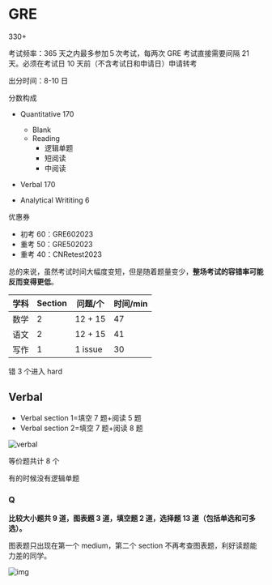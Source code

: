 # GRE

330+

考试频率：365 天之内最多参加５次考试，每两次 GRE 考试直接需要间隔 21 天。必须在考试日 10 天前（不含考试日和申请日）申请转考

出分时间：8-10 日

分数构成

- Quantitative 170

  - Blank
  - Reading
    - 逻辑单题
    - 短阅读
    - 中阅读

- Verbal 170
- Analytical Writiting 6

优惠券

- 初考 60：GRE602023
- 重考 50：GRE502023
- 重考 40：CNRetest2023

总的来说，虽然考试时间大幅度变短，但是随着题量变少，**整场考试的容错率可能反而变得更低**。

| 学科 | Section | 问题/个 | 时间/min |
| ---- | ------- | ------- | -------- |
| 数学 | 2       | 12 + 15 | 47       |
| 语文 | 2       | 12 + 15 | 41       |
| 写作 | 1       | 1 issue | 30       |

错 3 个进入 hard

## Verbal

- Verbal section 1=填空 7 题+阅读 5 题
- Verbal section 2=填空 7 题+阅读 8 题

![verbal](https://cdn.jsdelivr.net/gh/davidliuk/images@master/blog/40e45e93a8ec4e9b89c6d20749a38645.jpeg)

等价题共计 8 个

有的时候没有逻辑单题

### Q

**比较大小题共 9 道，图表题 3 道，填空题 2 道，选择题 13 道（包括单选和可多选）。**

图表题只出现在第一个 medium，第二个 section 不再考查图表题，利好读题能力差的同学。

![img](https://cdn.jsdelivr.net/gh/davidliuk/images@master/blog/6c67944d93164606b57fc556327dc9a7.jpeg)
